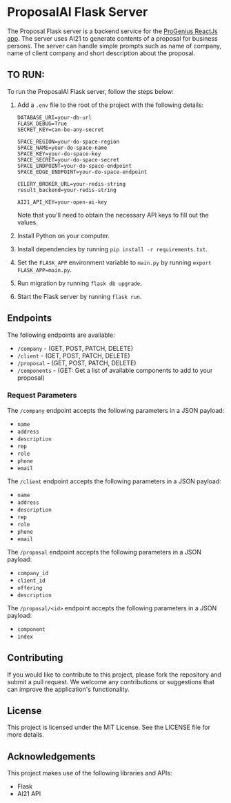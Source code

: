 # ProposalAI Flask Server

The Proposal Flask server is a backend service for the [ProGenius ReactJs app](https://github.com/itcentralng/ProGeniusApp). The server uses AI21 to generate contents of a proposal for business persons. The server can handle simple prompts such as name of company, name of client company and short description about the proposal.

## TO RUN:

To run the ProposalAI Flask server, follow the steps below:

1. Add a `.env` file to the root of the project with the following details:
    ```
    DATABASE_URI=your-db-url
    FLASK_DEBUG=True
    SECRET_KEY=can-be-any-secret
    
    SPACE_REGION=your-do-space-region
    SPACE_NAME=your-do-space-name
    SPACE_KEY=your-do-space-key
    SPACE_SECRET=your-do-space-secret
    SPACE_ENDPOINT=your-do-space-endpoint
    SPACE_EDGE_ENDPOINT=your-do-space-endpoint

    CELERY_BROKER_URL=your-redis-string
    result_backend=your-redis-string

    AI21_API_KEY=your-open-ai-key
    ```
   Note that you'll need to obtain the necessary API keys to fill out the values.

2. Install Python on your computer.

3. Install dependencies by running `pip install -r requirements.txt`.

4. Set the `FLASK_APP` environment variable to `main.py` by running `export FLASK_APP=main.py`.

5. Run migration by running `flask db upgrade`.

6. Start the Flask server by running `flask run`.

## Endpoints

The following endpoints are available:

- `/company` - (GET, POST, PATCH, DELETE)
- `/client` - (GET, POST, PATCH, DELETE)
- `/proposal` - (GET, POST, PATCH, DELETE)
- `/components` - (GET: Get a list of available components to add to your proposal)

### Request Parameters

The `/company` endpoint accepts the following parameters in a JSON payload:

- `name`
- `address`
- `description`
- `rep`
- `role`
- `phone`
- `email`

The `/client` endpoint accepts the following parameters in a JSON payload:

- `name`
- `address`
- `description`
- `rep`
- `role`
- `phone`
- `email`

The `/proposal` endpoint accepts the following parameters in a JSON payload:

- `company_id`
- `client_id`
- `offering`
- `description`

The `/proposal/<id>` endpoint accepts the following parameters in a JSON payload:

- `component`
- `index`

## Contributing

If you would like to contribute to this project, please fork the repository and submit a pull request. We welcome any contributions or suggestions that can improve the application's functionality.

## License

This project is licensed under the MIT License. See the LICENSE file for more details.

## Acknowledgements

This project makes use of the following libraries and APIs:

- Flask
- AI21 API
